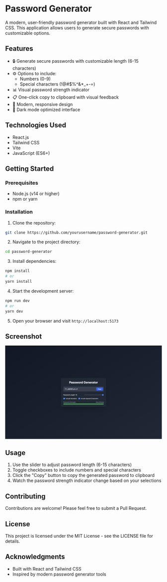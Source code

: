 # Password Generator

A modern, user-friendly password generator built with React and Tailwind CSS. This application allows users to generate secure passwords with customizable options.

## Features

- 🔒 Generate secure passwords with customizable length (6-15 characters)
- ⚙️ Options to include:
  - Numbers (0-9)
  - Special characters (!@#$%^&*_+-=)
- 📊 Visual password strength indicator
- 📋 One-click copy to clipboard with visual feedback
- 🎨 Modern, responsive design
- 🌙 Dark mode optimized interface

## Technologies Used

- React.js
- Tailwind CSS
- Vite
- JavaScript (ES6+)

## Getting Started

### Prerequisites

- Node.js (v14 or higher)
- npm or yarn

### Installation

1. Clone the repository:
```bash
git clone https://github.com/yourusername/password-generator.git
```

2. Navigate to the project directory:
```bash
cd password-generator
```

3. Install dependencies:
```bash
npm install
# or
yarn install
```

4. Start the development server:
```bash
npm run dev
# or
yarn dev
```

5. Open your browser and visit `http://localhost:5173`

## Screenshot

![Screenshot](screenshot.png)

## Usage

1. Use the slider to adjust password length (6-15 characters)
2. Toggle checkboxes to include numbers and special characters
3. Click the "Copy" button to copy the generated password to clipboard
4. Watch the password strength indicator change based on your selections

## Contributing

Contributions are welcome! Please feel free to submit a Pull Request.

## License

This project is licensed under the MIT License - see the LICENSE file for details.

## Acknowledgments

- Built with React and Tailwind CSS
- Inspired by modern password generator tools
